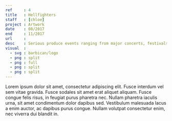 ```yaml
---
ref     : 4
title   : Hellfighters
staff   : [chloe]
project : Artwork
date    : 08/2017
end     : 11/2017
url     :
desc    : Serious produce events ranging from major concerts, festivals and national and international tours
visual  :
  - svg : barbican/logo
  - png : split
  - png : full
  - png : split
  - png : split
---
```


Lorem ipsum dolor sit amet, consectetur adipiscing elit. Fusce interdum vel sem vitae gravida. Fusce sodales sit amet erat aliquet aliquam. Fusce congue felis risus, in feugiat purus pharetra nec. Nullam pharetra iaculis urna, sit amet condimentum dolor dapibus sed. Vestibulum malesuada lacus a enim auctor, ac dapibus purus congue. Nullam volutpat consectetur enim, nec viverra dui blandit in.
